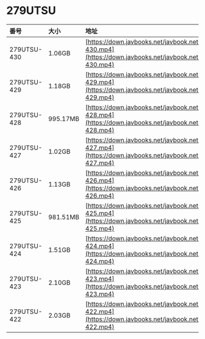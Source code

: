 # 279UTSU

| 番号 | 大小 | 地址 |
| :--- | :--- | :--- |
| 279UTSU-430 | 1.06GB | [https://down.javbooks.net/javbook.net/2020/06/23/279UTSU-430.mp4](https://down.javbooks.net/javbook.net/2020/06/23/279UTSU-430.mp4) |
| 279UTSU-429 | 1.18GB | [https://down.javbooks.net/javbook.net/2020/06/23/279UTSU-429.mp4](https://down.javbooks.net/javbook.net/2020/06/23/279UTSU-429.mp4) |
| 279UTSU-428 | 995.17MB | [https://down.javbooks.net/javbook.net/2020/06/23/279UTSU-428.mp4](https://down.javbooks.net/javbook.net/2020/06/23/279UTSU-428.mp4) |
| 279UTSU-427 | 1.02GB | [https://down.javbooks.net/javbook.net/2020/06/23/279UTSU-427.mp4](https://down.javbooks.net/javbook.net/2020/06/23/279UTSU-427.mp4) |
| 279UTSU-426 | 1.13GB | [https://down.javbooks.net/javbook.net/2020/06/23/279UTSU-426.mp4](https://down.javbooks.net/javbook.net/2020/06/23/279UTSU-426.mp4) |
| 279UTSU-425 | 981.51MB | [https://down.javbooks.net/javbook.net/2020/06/23/279UTSU-425.mp4](https://down.javbooks.net/javbook.net/2020/06/23/279UTSU-425.mp4) |
| 279UTSU-424 | 1.51GB | [https://down.javbooks.net/javbook.net/2020/06/23/279UTSU-424.mp4](https://down.javbooks.net/javbook.net/2020/06/23/279UTSU-424.mp4) |
| 279UTSU-423 | 2.10GB | [https://down.javbooks.net/javbook.net/2020/06/23/279UTSU-423.mp4](https://down.javbooks.net/javbook.net/2020/06/23/279UTSU-423.mp4) |
| 279UTSU-422 | 2.03GB | [https://down.javbooks.net/javbook.net/2020/06/23/279UTSU-422.mp4](https://down.javbooks.net/javbook.net/2020/06/23/279UTSU-422.mp4) |

